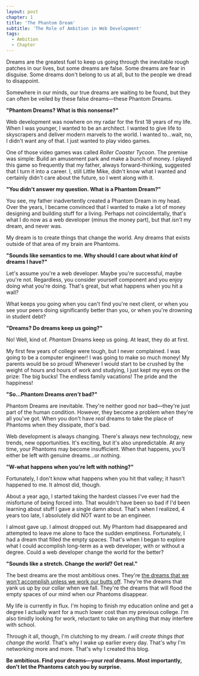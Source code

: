 ```yaml
---
layout: post
chapter: 1
title: 'The Phantom Dream'
subtitle: 'The Role of Ambition in Web Development'
tags:
  - Ambition
  - Chapter
---
```

Dreams are the greatest fuel to keep us going through the inevitable rough patches in our lives, but some dreams are false. Some dreams are fear in disguise. Some dreams don't belong to us at all, but to the people we dread to disappoint.

Somewhere in our minds, our true dreams are waiting to be found, but they can often be veiled by these false dreams—these Phantom Dreams.

**"Phantom Dreams? What is this nonsense?"**

Web development was nowhere on my radar for the first 18 years of my life. When I was younger, I wanted to be an architect. I wanted to give life to skyscrapers and deliver modern marvels to the world. I wanted to...wait, no, I didn't want any of that. I just wanted to play video games.

One of those video games was called *Roller Coaster Tycoon*. The premise was simple: Build an amusement park and make a bunch of money. I played this game so frequently that my father, always forward-thinking, suggested that I turn it into a career. I, still Little Mike, didn't know what I wanted and certainly didn't care about the future, so I went along with it.

**"You didn't answer my question. What is a Phantom Dream?"**

You see, my father inadvertently created a Phantom Dream in my head. Over the years, I became convinced that I wanted to make a lot of money designing and building stuff for a living. Perhaps not coincidentally, that's what I do now as a web developer (minus the money part), but that *isn't* my dream, and never was.

My dream is to create things that change the world. Any dreams that exists outside of that area of my brain are Phantoms.

**"Sounds like semantics to me. Why should I care about what *kind* of dreams I have?"**

Let's assume you're a web developer. Maybe you're successful, maybe you're not. Regardless, you consider yourself component and you enjoy doing what you're doing. That's great, but what happens when you hit a wall?

What keeps you going when you can't find you're next client, or when you see your peers doing significantly better than you, or when you're drowning in student debt?

**"Dreams? Do dreams keep us going?"**

No! Well, kind of. *Phantom* Dreams keep us going. At least, they do at first.

My first few years of college were tough, but I never complained. I was going to be a computer engineer! I was going to make so much money! My parents would be so proud! Whenever I would start to be crushed by the weight of hours and hours of work and studying, I just kept my eyes on the prize: The big bucks! The endless family vacations! The pride and  the happiness!

**"So...Phantom Dreams *aren't* bad?"**

Phantom Dreams are inevitable. They're neither good nor bad—they're just part of the human condition. However, they become a problem when they're all you've got. When you don't have *real* dreams to take the place of Phantoms when they dissipate, *that's* bad.

Web development is always changing. There's always new technology, new trends, new opportunities. It's exciting, but it's also unpredictable. At any time, your Phantoms may become insufficient. When that happens, you'll either be left with genuine dreams...or nothing.

**"W-what happens when you're left with nothing?"**

Fortunately, I don't know what happens when you hit that valley; it hasn't happened to me. It almost did, though.

About a year ago, I started taking the hardest classes I've ever had the misfortune of being forced into. That wouldn't have been so bad if I'd been learning about stuff I gave a single damn about. That's when I realized, 4 years too late, I absolutely did NOT want to be an engineer.

I almost gave up. I almost dropped out. My Phantom had disappeared and attempted to leave me alone to face the sudden emptiness. Fortunately, I had a dream that filled the empty spaces. That's when I began to explore what I could accomplish long-term as a web developer, with or without a degree. Could a web developer change the world for the better?

**"Sounds like a stretch. Change *the world*? Get real."**

The best dreams are the most ambitious ones. They're <a href="https://www.youtube.com/watch?v=CPQZas5WqTQ" target="_blank">the dreams that we won't accomplish unless we work our butts off</a>. They're the dreams that yank us up by our collar when we fall. They're the dreams that will flood the empty spaces of our mind when our Phantoms disappear.

My life is currently in flux. I'm hoping to finish my education online and get a degree I actually want for a much lower cost than my previous college. I'm also timidly looking for work, reluctant to take on anything that may interfere with school.

Through it all, though, I'm clutching to my dream. *I will create things that change the world*. That's why I wake up earlier every day. That's why I'm networking more and more. That's why I created this blog.

**Be ambitious. Find your dreams—your *real* dreams. Most importantly, don't let the Phantoms catch you by surprise.**
